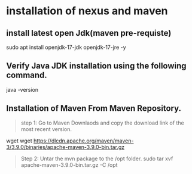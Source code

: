 # installation of nexus and maven
## install latest open Jdk(maven pre-requiste)

sudo apt install openjdk-17-jdk openjdk-17-jre -y

## Verify Java JDK installation using the following command.

java -version

## Installation of  Maven  From Maven Repository.

 > step 1: Go to Maven Downlaods and copy the download link of the most recent version.

wget wget https://dlcdn.apache.org/maven/maven-3/3.9.0/binaries/apache-maven-3.9.0-bin.tar.gz

 > Step 2: Untar the mvn package to the /opt folder.
sudo tar xvf apache-maven-3.9.0-bin.tar.gz -C /opt


